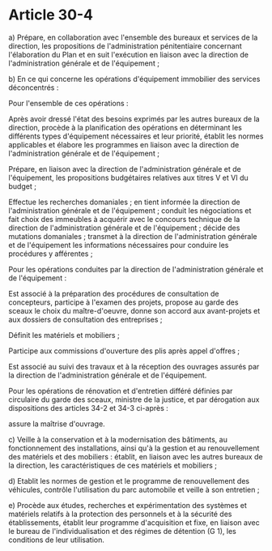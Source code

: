 # Article 30-4

a) Prépare, en collaboration avec l'ensemble des bureaux et services de la direction, les propositions de l'administration pénitentiaire concernant l'élaboration du Plan et en suit l'exécution en liaison avec la direction de l'administration générale et de l'équipement ;

b) En ce qui concerne les opérations d'équipement immobilier des services déconcentrés :

Pour l'ensemble de ces opérations :

Après avoir dressé l'état des besoins exprimés par les autres bureaux de la direction, procède à la planification des opérations en déterminant les différents types d'équipement nécessaires et leur priorité, établit les normes applicables et élabore les programmes en liaison avec la direction de l'administration générale et de l'équipement ;

Prépare, en liaison avec la direction de l'administration générale et de l'équipement, les propositions budgétaires relatives aux titres V et VI du budget ;

Effectue les recherches domaniales ; en tient informée la direction de l'administration générale et de l'équipement ; conduit les négociations et fait choix des immeubles à acquérir avec le concours technique de la direction de l'administration générale et de l'équipement ; décide des mutations domaniales ; transmet à la direction de l'administration générale et de l'équipement les informations nécessaires pour conduire les procédures y afférentes ;

Pour les opérations conduites par la direction de l'administration générale et de l'équipement :

Est associé à la préparation des procédures de consultation de concepteurs, participe à l'examen des projets, propose au garde des sceaux le choix du maître-d'oeuvre, donne son accord aux avant-projets et aux dossiers de consultation des entreprises ;

Définit les matériels et mobiliers ;

Participe aux commissions d'ouverture des plis après appel d'offres ;

Est associé au suivi des travaux et à la réception des ouvrages assurés par la direction de l'administration générale et de l'équipement.

Pour les opérations de rénovation et d'entretien différé définies par circulaire du garde des sceaux, ministre de la justice, et par dérogation aux dispositions des articles 34-2 et 34-3 ci-après :

assure la maîtrise d'ouvrage.

c) Veille à la conservation et à la modernisation des bâtiments, au fonctionnement des installations, ainsi qu'à la gestion et au renouvellement des matériels et des mobiliers : établit, en liaison avec les autres bureaux de la direction, les caractéristiques de ces matériels et mobiliers ;

d) Etablit les normes de gestion et le programme de renouvellement des véhicules, contrôle l'utilisation du parc automobile et veille à son entretien ;

e) Procède aux études, recherches et expérimentation des systèmes et matériels relatifs à la protection des personnels et à la sécurité des établissements, établit leur programme d'acquisition et fixe, en liaison avec le bureau de l'individualisation et des régimes de détention (G 1), les conditions de leur utilisation.
